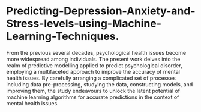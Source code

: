 # Predicting-Depression-Anxiety-and-Stress-levels-using-Machine-Learning-Techniques.
From the previous several decades, psychological health issues become more widespread among individuals. The present work delves into the realm of predictive modelling applied to predict psychological disorder, employing a multifaceted approach to improve the accuracy of mental health issues. By carefully arranging a complicated set of processes including data pre-processing, studying the data, constructing models, and improving them, the study endeavours to unlock the latent potential of machine learning algorithms for accurate predictions in the context of mental health issues.
